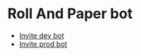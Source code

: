 Roll And Paper bot
===================

- [Invite dev bot](https://discord.com/oauth2/authorize?client_id=694864669655171124&scope=bot%20applications.commands&permissions=8)
- [Invite prod bot](https://discord.com/oauth2/authorize?client_id=709282799479160833&scope=bot%20applications.commands&permissions=8)
